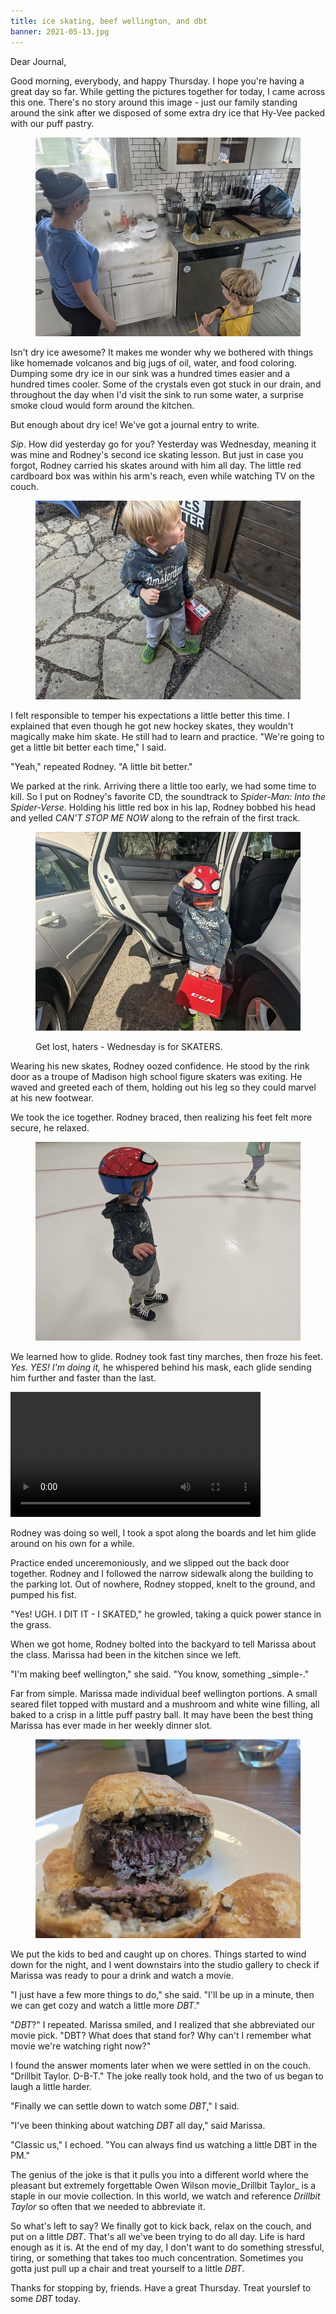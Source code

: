 ```yaml
---
title: ice skating, beef wellington, and dbt
banner: 2021-05-13.jpg
---
```


Dear Journal,

Good morning, everybody, and happy Thursday.  I hope you're having a
great day so far.  While getting the pictures together for today, I
came across this one.  There's no story around this image - just our
family standing around the sink after we disposed of some extra dry
ice that Hy-Vee packed with our puff pastry.

<figure>
  <a href="/images/2021-05-13-dry-ice.jpg">
    <img alt="dry-ice" src="/images/2021-05-13-dry-ice.jpg"/>
  </a>
</figure>

Isn't dry ice awesome?  It makes me wonder why we bothered with things
like homemade volcanos and big jugs of oil, water, and food coloring.
Dumping some dry ice in our sink was a hundred times easier and a
hundred times cooler.  Some of the crystals even got stuck in our
drain, and throughout the day when I'd visit the sink to run some
water, a surprise smoke cloud would form around the kitchen.

But enough about dry ice!  We've got a journal entry to write.

_Sip_.  How did yesterday go for you?  Yesterday was Wednesday,
meaning it was mine and Rodney's second ice skating lesson.  But just
in case you forgot, Rodney carried his skates around with him all day.
The little red cardboard box was within his arm's reach, even while
watching TV on the couch.

<figure>
  <a href="/images/2021-05-13-skates.jpg">
    <img alt="skates" src="/images/2021-05-13-skates.jpg"/>
  </a>
</figure>

I felt responsible to temper his expectations a little better this
time.  I explained that even though he got new hockey skates, they
wouldn't magically make him skate.  He still had to learn and
practice.  "We're going to get a little bit better each time," I said.

"Yeah," repeated Rodney.  "A little bit better."

We parked at the rink.  Arriving there a little too early, we had some
time to kill.  So I put on Rodney's favorite CD, the soundtrack to
_Spider-Man: Into the Spider-Verse_.  Holding his little red box in
his lap, Rodney bobbed his head and yelled _CAN'T STOP ME NOW_ along
to the refrain of the first track.

<figure>
  <a href="/images/2021-05-13-cant-stop-me-now.jpg">
    <img alt="cant-stop-me-now" src="/images/2021-05-13-cant-stop-me-now.jpg"/>
  </a>
  <figcaption><p>Get lost, haters - Wednesday is for SKATERS.</p></figcaption>
</figure>

Wearing his new skates, Rodney oozed confidence.  He stood by the rink
door as a troupe of Madison high school figure skaters was exiting.
He waved and greeted each of them, holding out his leg so they could
marvel at his new footwear.

We took the ice together.  Rodney braced, then realizing his feet felt
more secure, he relaxed.

<figure>
  <a href="/images/2021-05-13-ice.jpg">
    <img alt="ice" src="/images/2021-05-13-ice.jpg"/>
  </a>
</figure>

We learned how to glide.  Rodney took fast tiny marches, then froze
his feet.  _Yes.  YES!  I'm doing it,_ he whispered behind his mask,
each glide sending him further and faster than the last.

<video width="400" controls>
  <source src="/vids/2021-05-13-little-marches.mp4" type="video/mp4">
Bummer - it looks like your browser doesn't support embedded video.
</video>

Rodney was doing so well, I took a spot along the boards and let him
glide around on his own for a while.

Practice ended unceremoniously, and we slipped out the back door
together.  Rodney and I followed the narrow sidewalk along the
building to the parking lot.  Out of nowhere, Rodney stopped, knelt to
the ground, and pumped his fist.

"Yes!  UGH.  I DIT IT - I SKATED," he growled, taking a quick power
stance in the grass.

When we got home, Rodney bolted into the backyard to tell Marissa
about the class.  Marissa had been in the kitchen since we left.

"I'm making beef wellington," she said.  "You know, something
_simple-."

Far from simple.  Marissa made individual beef wellington portions.  A
small seared filet topped with mustard and a mushroom and white wine
filling, all baked to a crisp in a little puff pastry ball.  It may
have been the best thing Marissa has ever made in her weekly dinner
slot.

<figure>
  <a href="/images/2021-05-13-beef-wellington.jpg">
    <img alt="beef-wellington" src="/images/2021-05-13-beef-wellington.jpg"/>
  </a>
</figure>

We put the kids to bed and caught up on chores.  Things started to
wind down for the night, and I went downstairs into the studio gallery
to check if Marissa was ready to pour a drink and watch a movie.

"I just have a few more things to do," she said.  "I'll be up in a
minute, then we can get cozy and watch a little more _DBT_."

"_DBT_?" I repeated.  Marissa smiled, and I realized that she
abbreviated our movie pick.  "DBT?  What does that stand for?  Why
can't I remember what movie we're watching right now?"

I found the answer moments later when we were settled in on the couch.
"Drillbit Taylor.  D-B-T."  The joke really took hold, and the two of
us began to laugh a little harder.

"Finally we can settle down to watch some _DBT_," I said.

"I've been thinking about watching _DBT_ all day," said Marissa.

"Classic us," I echoed.  "You can always find us watching a little DBT
in the PM."

The genius of the joke is that it pulls you into a different world
where the pleasant but extremely forgettable Owen Wilson
movie_Drillbit Taylor_ is a staple in our movie collection.  In this
world, we watch and reference _Drillbit Taylor_ so often that we
needed to abbreviate it.

So what's left to say?  We finally got to kick back, relax on the
couch, and put on a little _DBT_.  That's all we've been trying to do
all day.  Life is hard enough as it is.  At the end of my day, I don't
want to do something stressful, tiring, or something that takes too
much concentration.  Sometimes you gotta just pull up a chair and
treat yourself to a little _DBT_.

Thanks for stopping by, friends.  Have a great Thursday.  Treat
yourslef to some _DBT_ today.
